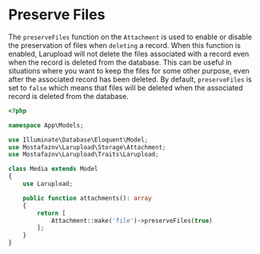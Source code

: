 # Preserve Files

The `preserveFiles` function on the `Attachment` is used to enable or disable the preservation of files when `deleting` a record. When this function is enabled, Larupload will not delete the files associated with a record even when the record is deleted from the database. This can be useful in situations where you want to keep the files for some other purpose, even after the associated record has been deleted. By default, `preserveFiles` is set to `false` which means that files will be deleted when the associated record is deleted from the database.

```php
<?php

namespace App\Models;

use Illuminate\Database\Eloquent\Model;
use Mostafaznv\Larupload\Storage\Attachment;
use Mostafaznv\Larupload\Traits\Larupload;

class Media extends Model
{
    use Larupload;

    public function attachments(): array
    {
        return [
            Attachment::make('file')->preserveFiles(true)
        ];
    }
}
```



